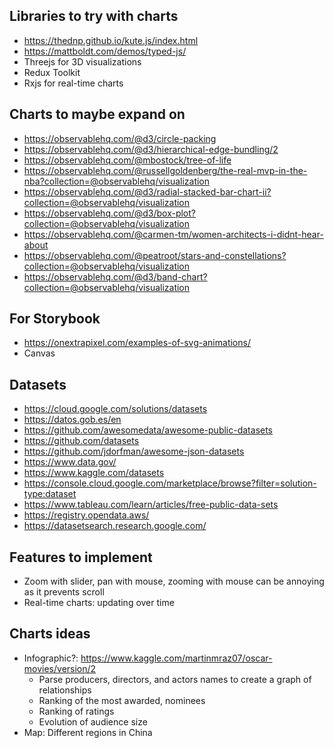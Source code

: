## Libraries to try with charts

- https://thednp.github.io/kute.js/index.html
- https://mattboldt.com/demos/typed-js/
- Threejs for 3D visualizations
- Redux Toolkit
- Rxjs for real-time charts

## Charts to maybe expand on

- https://observablehq.com/@d3/circle-packing
- https://observablehq.com/@d3/hierarchical-edge-bundling/2
- https://observablehq.com/@mbostock/tree-of-life
- https://observablehq.com/@russellgoldenberg/the-real-mvp-in-the-nba?collection=@observablehq/visualization
- https://observablehq.com/@d3/radial-stacked-bar-chart-ii?collection=@observablehq/visualization
- https://observablehq.com/@d3/box-plot?collection=@observablehq/visualization
- https://observablehq.com/@carmen-tm/women-architects-i-didnt-hear-about
- https://observablehq.com/@peatroot/stars-and-constellations?collection=@observablehq/visualization
- https://observablehq.com/@d3/band-chart?collection=@observablehq/visualization

## For Storybook

- https://onextrapixel.com/examples-of-svg-animations/
- Canvas

## Datasets

- https://cloud.google.com/solutions/datasets
- https://datos.gob.es/en
- https://github.com/awesomedata/awesome-public-datasets
- https://github.com/datasets
- https://github.com/jdorfman/awesome-json-datasets
- https://www.data.gov/
- https://www.kaggle.com/datasets
- https://console.cloud.google.com/marketplace/browse?filter=solution-type:dataset
- https://www.tableau.com/learn/articles/free-public-data-sets
- https://registry.opendata.aws/
- https://datasetsearch.research.google.com/

## Features to implement

- Zoom with slider, pan with mouse, zooming with mouse can be annoying as it prevents scroll
- Real-time charts: updating over time

## Charts ideas

- Infographic?: https://www.kaggle.com/martinmraz07/oscar-movies/version/2
    - Parse producers, directors, and actors names to create a graph of relationships
    - Ranking of the most awarded, nominees
    - Ranking of ratings
    - Evolution of audience size
- Map: Different regions in China

